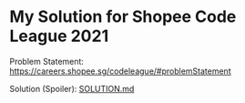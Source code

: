 # My Solution for Shopee Code League 2021

Problem Statement: https://careers.shopee.sg/codeleague/#problemStatement

Solution (Spoiler): [SOLUTION.md](SOLUTION.md)
